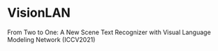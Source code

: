 # VisionLAN
From Two to One: A New Scene Text Recognizer with Visual Language Modeling Network (ICCV2021)
